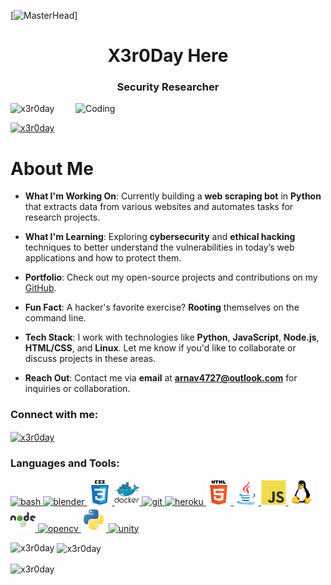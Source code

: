 [![MasterHead](https://c.tenor.com/J-w5FUWA17sAAAAd/tenor.gif)]

<h1 align="center">X3r0Day Here</h1>
<h3 align="center">Security Researcher</h3>
<img align="right" alt="Coding" width="400" src="https://media2.giphy.com/media/v1.Y2lkPTc5MGI3NjExbzUwaDBzNXVybDZoaHZraWxpemlwczZwcTV4bGlzanowOWpwdWh1ciZlcD12MV9pbnRlcm5hbF9naWZfYnlfaWQmY3Q9Zw/3og0ILLVvPp8d64Jd6/giphy.gif">

<p align="left"> <img src="https://komarev.com/ghpvc/?username=x3r0day&label=Profile%20views&color=0e75b6&style=flat" alt="x3r0day" /> </p>

<p align="left"> <a href="https://github.com/ryo-ma/github-profile-trophy"><img src="https://github-profile-trophy.vercel.app/?username=x3r0day" alt="x3r0day" /></a> </p>

# About Me

- **What I'm Working On**: Currently building a **web scraping bot** in **Python** that extracts data from various websites and automates tasks for research projects.

- **What I'm Learning**: Exploring **cybersecurity** and **ethical hacking** techniques to better understand the vulnerabilities in today’s web applications and how to protect them.

- **Portfolio**: Check out my open-source projects and contributions on my [GitHub](https://github.com/X3r0Day).

- **Fun Fact**: A hacker's favorite exercise? **Rooting** themselves on the command line.

- **Tech Stack**: I work with technologies like **Python**, **JavaScript**, **Node.js**, **HTML/CSS**, and **Linux**. Let me know if you'd like to collaborate or discuss projects in these areas.

- **Reach Out**: Contact me via **email** at **arnav4727@outlook.com** for inquiries or collaboration.


<h3 align="left">Connect with me:</h3>
<p align="left">
<a href="https://stackoverflow.com/users/20895835/cranfused" target="blank"><img align="center" src="https://raw.githubusercontent.com/rahuldkjain/github-profile-readme-generator/master/src/images/icons/Social/stack-overflow.svg" alt="x3r0day" height="30" width="40" /></a>
</p>

<h3 align="left">Languages and Tools:</h3>
<p align="left"> 
  <a href="https://www.gnu.org/software/bash/" target="_blank" rel="noreferrer"> <img src="https://www.vectorlogo.zone/logos/gnu_bash/gnu_bash-icon.svg" alt="bash" width="40" height="40"/> </a> 
  <a href="https://www.blender.org/" target="_blank" rel="noreferrer"> <img src="https://download.blender.org/branding/community/blender_community_badge_white.svg" alt="blender" width="40" height="40"/> </a> 
  <a href="https://www.w3schools.com/css/" target="_blank" rel="noreferrer"> <img src="https://raw.githubusercontent.com/devicons/devicon/master/icons/css3/css3-original-wordmark.svg" alt="css3" width="40" height="40"/> </a> 
  <a href="https://www.docker.com/" target="_blank" rel="noreferrer"> <img src="https://raw.githubusercontent.com/devicons/devicon/master/icons/docker/docker-original-wordmark.svg" alt="docker" width="40" height="40"/> </a> 
  <a href="https://git-scm.com/" target="_blank" rel="noreferrer"> <img src="https://www.vectorlogo.zone/logos/git-scm/git-scm-icon.svg" alt="git" width="40" height="40"/> </a> 
  <a href="https://heroku.com" target="_blank" rel="noreferrer"> <img src="https://www.vectorlogo.zone/logos/heroku/heroku-icon.svg" alt="heroku" width="40" height="40"/> </a> 
  <a href="https://www.w3.org/html/" target="_blank" rel="noreferrer"> <img src="https://raw.githubusercontent.com/devicons/devicon/master/icons/html5/html5-original-wordmark.svg" alt="html5" width="40" height="40"/> </a> 
  <a href="https://www.java.com" target="_blank" rel="noreferrer"> <img src="https://raw.githubusercontent.com/devicons/devicon/master/icons/java/java-original.svg" alt="java" width="40" height="40"/> </a> 
  <a href="https://developer.mozilla.org/en-US/docs/Web/JavaScript" target="_blank" rel="noreferrer"> <img src="https://raw.githubusercontent.com/devicons/devicon/master/icons/javascript/javascript-original.svg" alt="javascript" width="40" height="40"/> </a> 
  <a href="https://www.linux.org/" target="_blank" rel="noreferrer"> <img src="https://raw.githubusercontent.com/devicons/devicon/master/icons/linux/linux-original.svg" alt="linux" width="40" height="40"/> </a> 
  <a href="https://nodejs.org" target="_blank" rel="noreferrer"> <img src="https://raw.githubusercontent.com/devicons/devicon/master/icons/nodejs/nodejs-original-wordmark.svg" alt="nodejs" width="40" height="40"/> </a> 
  <a href="https://opencv.org/" target="_blank" rel="noreferrer"> <img src="https://www.vectorlogo.zone/logos/opencv/opencv-icon.svg" alt="opencv" width="40" height="40"/> </a> 
  <a href="https://www.python.org" target="_blank" rel="noreferrer"> <img src="https://raw.githubusercontent.com/devicons/devicon/master/icons/python/python-original.svg" alt="python" width="40" height="40"/> </a> 
  <a href="https://unity.com/" target="_blank" rel="noreferrer"> <img src="https://www.vectorlogo.zone/logos/unity3d/unity3d-icon.svg" alt="unity" width="40" height="40"/> </a> 
</p>

<p><img align="left" src="https://github-readme-stats.vercel.app/api/top-langs?username=x3r0day&show_icons=true&locale=en&layout=compact" alt="x3r0day" /></p>

<p>&nbsp;<img align="center" src="https://github-readme-stats.vercel.app/api?username=x3r0day&show_icons=true&locale=en" alt="x3r0day" /></p>

<p><img align="center" src="https://github-readme-streak-stats.herokuapp.com/?user=x3r0day&" alt="x3r0day" /></p>
